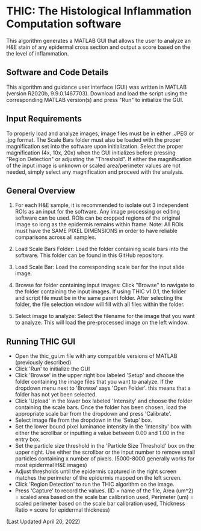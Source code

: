 # THIC: The Histological Inflammation Computation software
This algorithm generates a MATLAB GUI that allows the user to analyze an H&amp;E stain of any epidermal cross section and output a score based on the the level of inflammation. 
## Software and Code Details
This algorithm and guidance user interface (GUI) was written in MATLAB (version R2020b, 9.9.0.1467703). Download and load the script using the corresponding MATLAB version(s) and press "Run" to initialize the GUI. 
## Input Requirements
To properly load and analyze images, image files must be in either .JPEG or .jpg format. The Scale Bars folder must also be loaded with the proper magnification set into the software upon initialization. Select the proper magnification (4x, 10x, 20x) when the GUI initializes before pressing "Region Detection" or adjusting the "Threshold". If either the magnification of the input image is unknown or scaled area/perimeter values are not needed, simply select any magnification and proceed with the analysis.
## General Overview
1. For each H&E sample, it is recommended to isolate out 3 independent ROIs as an input for the software. Any image processing or editing software can be used. ROIs can be cropped regions of the original image so long as the epidermis remains within frame.
Note: All ROIs must have the SAME PIXEL DIMENSIONS in order to have reliable comparisons across all samples. 

2. Load Scale Bars Folder: Load the folder containing scale bars into the software. This folder can be found in this GitHub repository.

3. Load Scale Bar: Load the corresponding scale bar for the input slide image.

4. Browse for folder containing input images: Click "Browse" to navigate to the folder containing the input images. If using THIC v1.0.1, the folder and script file must be in the same parent folder. After selecting the folder, the file selection window will fill with all files within the folder.

5. Select image to analyze: Select the filename for the image that you want to analyze. This will load the pre-processed image on the left window.
## Running THIC GUI
- Open the thic_gui.m file with any compatible versions of MATLAB (previously described)
- Click 'Run' to initialize the GUI
- Click 'Browse' in the upper right box labeled 'Setup' and choose the folder containing the image files that you want to analyze. If the dropdown menu next to 'Browse' says 'Open Folder'. this means that a folder has not yet been selected.
- Click 'Upload' in the lower box labeled 'Intensity' and choose the folder containing the scale bars. Once the folder has been chosen, load the appropriate scale bar from the dropdown and press 'Calibrate'. 
- Select image file from the dropdown in the 'Setup' box.
- Set the lower bound pixel luminance intensity in the 'Intensity' box with either the scrollbar or inputting a value between 0.00 and 1.00 in the entry box.
- Set the particle size threshold in the 'Particle Size Threshold' box on the upper right. Use either the scrollbar or the input number to remove small particles containing x number of pixels. (5000-8000 generally works for most epidermal H&E images)
- Adjust thresholds until the epidermis captured in the right screen matches the perimeter of the epidermis mapped on the left screen.
- Click 'Region Detection' to run the THIC algorithm on the image.
- Press 'Capture' to record the values. (ID = name of the file, Area (um^2) = scaled area based on the scale bar calibration used, Perimeter (um) = scaled perimeter based on the scale bar calibration used, Thickness Ratio = score for epidermal thickness) 
    
(Last Updated April 20, 2022)    
          
             
          
     
    
